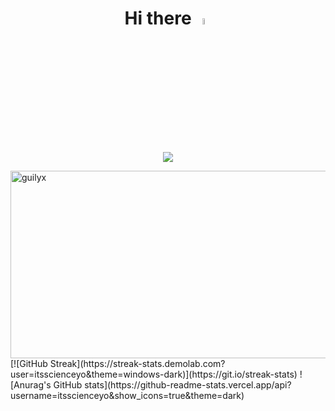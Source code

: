 
<h1 align="center">Hi there <a href="https://www.gautamkrishnar.com/"><img src="https://media.giphy.com/media/hvRJCLFzcasrR4ia7z/giphy.gif" width="5%"></a> </h1>

<p align="center">
  <img src="https://github.com/demartini/demartini/blob/master/code.gif">
</p>


<p align="center>
  ![HTML5](https://img.shields.io/badge/html5-%23E34F26.svg?style=for-the-badge&logo=html5&logoColor=white)
  ![CSS3](https://img.shields.io/badge/css3-%231572B6.svg?style=for-the-badge&logo=css3&logoColor=white)
  ![MySQL](https://img.shields.io/badge/MySQL-00000F?style=for-the-badge&logo=mysql&logoColor=white)
</p>

<p align="center">
  <img src="https://socialify.git.ci/guilyx/guilyx/image?font=Source%20Code%20Pro&forks=1&issues=1&language=1&name=1&owner=1&pattern=Plus&pulls=1&stargazers=1&theme=Dark" alt="guilyx" width="700" height="300" 
</p>
[![GitHub Streak](https://streak-stats.demolab.com?user=itsscienceyo&theme=windows-dark)](https://git.io/streak-stats)
![Anurag's GitHub stats](https://github-readme-stats.vercel.app/api?username=itsscienceyo&show_icons=true&theme=dark)


